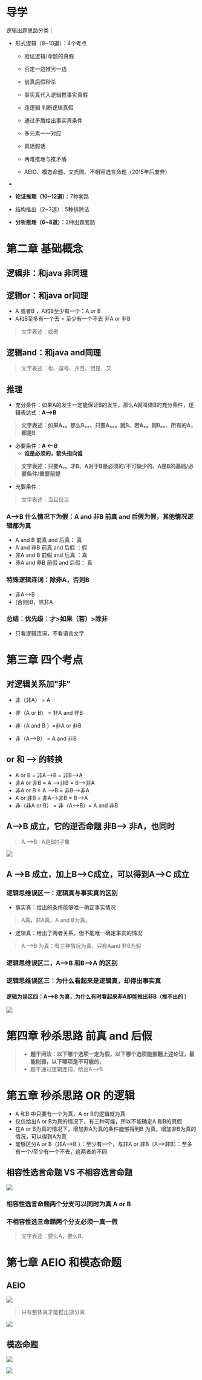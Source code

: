 # 导学

逻辑出题思路分类：

- 形式逻辑（8~10道）：4个考点

  - 验证逻辑/命题的真假

  - 否定一边推另一边

  - 前真后假秒杀 

    

  - 事实真代入逻辑推事实真假

  - 连逻辑 判断逻辑真假

  

  - 通过矛盾给出事实真条件
  - 多元素一一对应

  

  - 真话假话
  - 两难推理与推矛盾

  

  - AEIO、模态命题、文氏图、不相容选言命题（2015年后废弃）

- 

- **论证推理（10~12道）**：7种套路

- 结构推出（2~3道）：5种排除法

- **分析推理（6~8道）**：2种出题套路

# 第二章 基础概念

## 逻辑非：和java 非同理

## 逻辑or：和java or同理

- A 或者B ，A和B至少有一个：A or B 
- A和B至多有一个去 = 至少有一个不去   非A or 非B

> 文字表述：或者

## 逻辑and：和java and同理

> 文字表述：也、逗号、并且、但是、又

## 推理

- 充分条件：如果A的发生一定能保证B的发生，那么A就叫做B的充分条件，逻辑表达式：**A-->B**

> **文字表述：如果A。。那么B。。、只要A。。。就B、若A。。则B。。、所有的A，都是B**

- 必要条件：**A <--B**
  - **谁是必须的，箭头指向谁**

> **文字表述：只要A。。才B、A对于B是必须的/不可缺少的、A是B的基础/必要条件/重要前提**

- 充要条件：

> 文字表述：当且仅当

### A-->B 什么情况下为假：A and 非B 前真 and 后假为假，其他情况逻辑都为真

- A and B 前真 and 后真： 真
- A and 非B 前真 and 后假 ：假
- 非A and B 前假 and 后真 ：真
- 非A and 非B 前假 and 后假： 真

### 特殊逻辑连词：除非A，否则B

- 非A-->B
- (否则)B，除非A

### 总结：优先级：才>如果（若）>除非

- 只看逻辑连词，不看语言文字

# 第三章 四个考点

## 对逻辑关系加"非"

- 非（非A） = A

- 非（A or B） = 非A and 非B

- 非（A and  B ）=非A or 非B 

- 非（A-->B） = A and 非B



## or 和 -->  的转换

- A or B = 非A-->B = 非B-->A
- 非A or 非B = A -->非B = B-->非A
- 非A or B =  A -->B  = 非B-->非A
-  A or 非B = 非A-->非B = B-->A
- 非（非A or B） = 非（A-->B）= A and 非B



## A-->B 成立，它的逆否命题 非B--> 非A，也同时

> A -->B : A是B的子集

![](images/IMG_4631.png)

## A -->B 成立，加上B-->C成立，可以得到A-->C 成立



### 逻辑思维误区一：逻辑真与事实真的区别

- 事实真：给出的条件能够唯一确定事实情况

>  A真，非A真，A and B为真，

- 逻辑真：给出了两者关系，但不能唯一确定事实的情况

> A -->B 为真：有三种情况为真，只有Aand 非B为假

### 逻辑思维误区二，A-->B 和B-->A 的区别

### 逻辑思维误区三：为什么看起来是逻辑真，却得出事实真

#### 逻辑为误区四：A-->B 为真，为什么有时看起来非A却能推出非B（推不出的 ）



![](images/IMG_4634.png)



# 第四章 秒杀思路 前真 and 后假

> - **题干问法：以下哪个选项一定为假，以下哪个选项能推翻上述论证，最能削弱，以下哪项是不可能的**，
> - 题干通过逻辑连词，给出A-->B

# 第五章 秒杀思路 OR 的逻辑

- A 和B 中只要有一个为真，A or B的逻辑就为真
- 仅仅给出A or B为真的情况下，有三种可能，所以不能确定A 和B的真假
- 在A or B为真的情况下，增加非A为真的条件能够得到B 为真，增加非B为真的情况，可以得到A为真
- 能够区分A or B（非A-->B ）：至少有一个，与非A or 非B（A-->非B）：至多有一个/至少有一个不去，这两者的不同

## 相容性选言命题 VS 不相容选言命题

![](images/IMG_4633.PNG)



### 相容性选言命题两个分支可以同时为真 A or B

### 不相容性选言命题两个分支必须一真一假 

> 文字表述：要么A，要么B、



# 第七章 AEIO 和模态命题

## AEIO 

![](images/1A5994A13E7B68DE5C6B425EE3DC4949.png)

> 只有整体真才能推出部分真

![](images/70FD8C3CA31FDD58D0819ED71AEA7ADB.png)

## 模态命题

![](images/2A1FC9C783F80FDF6E48387CE547FFAC.png)



![](images/9BB348FFC5028ADA78FFCD95CCC6C424.png)

